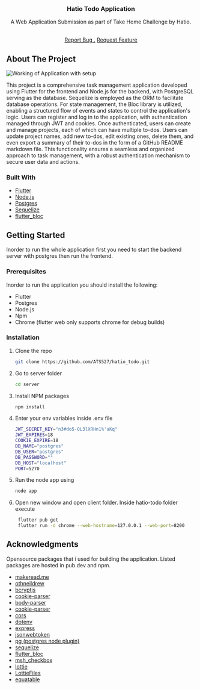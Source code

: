                          
<br/>
<div align="center">

<h3 align="center">Hatio Todo Application</h3>
<p align="center">
A Web Application Submission as part of Take Home Challenge by Hatio.

<br/>
<br/>
  
<a href="https://github.com/ShaanCoding/ReadME-Generator/issues/new?labels=bug&template=bug-report---.md">Report Bug .</a>
<a href="https://github.com/ShaanCoding/ReadME-Generator/issues/new?labels=enhancement&template=feature-request---.md">Request Feature</a>
</p>
</div>

 ## About The Project

![Working of Application with setup](https://www.youtube.com/watch?v=SCIfWhAheVw)

This project is a comprehensive task management application developed using Flutter for the frontend and Node.js for the backend, with PostgreSQL serving as the database. Sequelize is employed as the ORM to facilitate database operations. For state management, the Bloc library is utilized, enabling a structured flow of events and states to control the application's logic. Users can register and log in to the application, with authentication managed through JWT and cookies. Once authenticated, users can create and manage projects, each of which can have multiple to-dos. Users can update project names, add new to-dos, edit existing ones, delete them, and even export a summary of their to-dos in the form of a GitHub README markdown file. This functionality ensures a seamless and organized approach to task management, with a robust authentication mechanism to secure user data and actions.
 ### Built With

- [Flutter](https://flutter.dev/)
- [Node.js](https://nodejs.org)
- [Postgres](https://www.postgresql.org)
- [Sequelize](https://sequelize.org)
- [flutter_bloc](https://pub.dev/packages/flutter_bloc)
 ## Getting Started

Inorder to run the whole application first you need to start the backend server with postgres then run the frontend.
 ### Prerequisites

Inorder to run the application you should install the following:
- Flutter
- Postgres
- Node.js
- Npm
- Chrome (flutter web only supports chrome for debug builds)
 ### Installation

1. Clone the repo
   ```sh
   git clone https://github.com/ATS527/hatio_todo.git
   ```
2. Go to server folder
   ```sh
   cd server
   ```
3. Install NPM packages
    ```sh
    npm install
    ```
4. Enter your env variables inside .env file
   ```sh
   JWT_SECRET_KEY="n3#do5-QL3lXRHn1%'aKq"
   JWT_EXPIRES=18
   COOKIE_EXPIRE=18
   DB_NAME="postgres"
   DB_USER="postgres"
   DB_PASSWORD=""
   DB_HOST="localhost"
   PORT=5270
   ```
5. Run the node app using
   ```sh
   node app
   ```
6. Open new window and open client folder. Inside hatio-todo folder execute 

   ```sh
    flutter pub get
    flutter run -d chrome --web-hostname=127.0.0.1 --web-port=8200
    ```
 ## Acknowledgments

Opensource packages that i used for building the application. Listed packages are hosted in pub.dev and npm.


- [makeread.me](https://github.com/ShaanCoding/ReadME-Generator)
- [othneildrew](https://github.com/othneildrew/Best-README-Template)
- [bcryptjs](https://www.npmjs.com/package/bcryptjs)
- [cookie-parser](https://www.npmjs.com/package/cookie-parser)
- [body-parser](https://www.npmjs.com/package/body-parser)
- [cookie-parser](https://www.npmjs.com/package/cookie-parser)
- [cors](https://www.npmjs.com/package/cors)
- [dotenv](https://www.npmjs.com/package/dotenv)
- [express](https://www.npmjs.com/package/express)
- [jsonwebtoken](https://www.npmjs.com/package/jsonwebtoken)
- [pg (postgres node plugin)](https://www.npmjs.com/package/pg)
- [sequelize](https://www.npmjs.com/package/sequelize)
- [flutter_bloc](https://pub.dev/packages/flutter_bloc)
- [msh_checkbox](https://pub.dev/packages/msh_checkbox)
- [lottie](https://pub.dev/packages/lottie)
- [LottieFiles](https://lottiefiles.com/)
- [equatable](https://pub.dev/packages/equatable)
